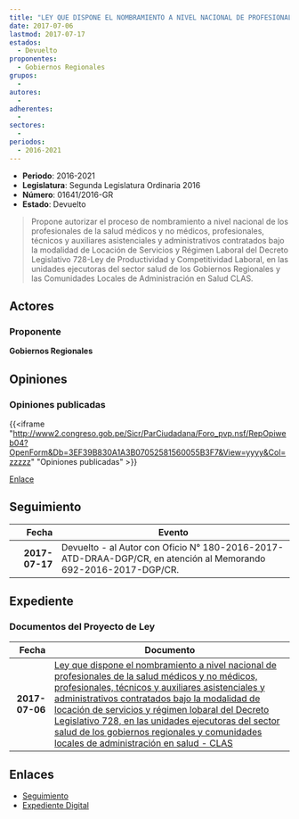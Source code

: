 ```yaml
---
title: "LEY QUE DISPONE EL NOMBRAMIENTO A NIVEL NACIONAL DE PROFESIONALES DE LA SALUD MÉDICOS Y NO MÉDICOS, PROFESIONALES, TÉCNICOS, AUXILIARES ASISTENCIALES Y ADMINISTRATIVOS/DECRETO LEGISLATIVO 728"
date: 2017-07-06
lastmod: 2017-07-17
estados: 
  - Devuelto
proponentes: 
  - Gobiernos Regionales
grupos: 
  - 
autores: 
  - 
adherentes: 
  - 
sectores: 
  - 
periodos: 
  - 2016-2021
---
```


- **Periodo**: 2016-2021
- **Legislatura**: Segunda Legislatura Ordinaria 2016
- **Número**: 01641/2016-GR
- **Estado**: Devuelto

> Propone autorizar el proceso de nombramiento a nivel nacional de los profesionales de la salud médicos y no médicos, profesionales, técnicos y auxiliares asistenciales y administrativos contratados bajo la modalidad de Locación de Servicios y Régimen Laboral del Decreto Legislativo 728-Ley de Productividad y Competitividad Laboral, en las unidades ejecutoras del sector salud de los Gobiernos Regionales y las Comunidades Locales de Administración en Salud CLAS.


## Actores

### Proponente

**Gobiernos Regionales**


## Opiniones

### Opiniones publicadas

{{<iframe "http://www2.congreso.gob.pe/Sicr/ParCiudadana/Foro_pvp.nsf/RepOpiweb04?OpenForm&Db=3EF39B830A1A3B07052581560055B3F7&View=yyyy&Col=zzzzz" "Opiniones publicadas" >}}

[Enlace](http://www2.congreso.gob.pe/Sicr/ParCiudadana/Foro_pvp.nsf/RepOpiweb04?OpenForm&Db=3EF39B830A1A3B07052581560055B3F7&View=yyyy&Col=zzzzz)

## Seguimiento

| Fecha | Evento |
|------:|--------|
| **2017-07-17** | Devuelto - al Autor con Oficio N° 180-2016-2017-ATD-DRAA-DGP/CR, en atención al Memorando 692-2016-2017-DGP/CR.|


## Expediente


### Documentos del Proyecto de Ley

| Fecha | Documento |
|------:|--------|
| **2017-07-06** | [Ley que dispone el nombramiento a nivel nacional de profesionales de la salud médicos y no médicos, profesionales, técnicos y auxiliares asistenciales y administrativos contratados bajo la modalidad de locación de servicios y régimen lobaral del Decreto Legislativo 728, en las unidades ejecutoras del sector salud de los gobiernos regionales y comunidades locales de administración en salud - CLAS](http://www.leyes.congreso.gob.pe/Documentos/2016_2021/Proyectos_de_Ley_y_de_Resoluciones_Legislativas/PL0164120170706.pdf) |

## Enlaces 

- [Seguimiento](http://www2.congreso.gob.pe/Sicr/TraDocEstProc/CLProLey2016.nsf/f7fff46988ca05b1052578e100829cc7/6601869b23919f650525815600526aa3?OpenDocument)
- [Expediente Digital](http://www2.congreso.gob.pe/Sicr/TraDocEstProc/CLProLey2016.nsf/f7fff46988ca05b1052578e100829cc7/6601869b23919f650525815600526aa3?OpenDocument&Click=05257FB7005EB655.eb71d0cf91d8294e05256cdf006b5706/$Body/0.1C6C)
